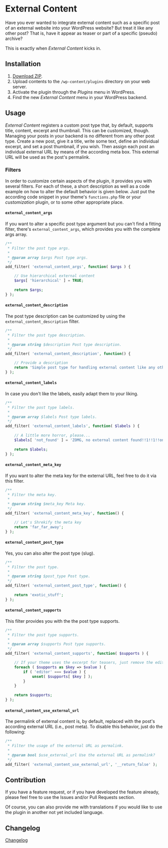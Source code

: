 # External Content

Have you ever wanted to integrate external content such as a specific post of an external website into your WordPress website? But treat it like any other post? That is, have it appear as teaser or part of a specific (pseudo) archive?

This is exactly when _External Content_ kicks in.

## Installation

1. [Download ZIP](https://github.com/tfrommen/external-content/archive/master.zip).
1. Upload contents to the `/wp-content/plugins` directory on your web server.
1. Activate the plugin through the _Plugins_ menu in WordPress.
1. Find the new _External Content_ menu in your WordPress backend.

## Usage

_External Content_ registers a custom post type that, by default, supports title, content, excerpt and thumbnail. This can be customized, though. Managing your posts in your backend is no different from any other post type. Create a new post, give it a title, write some text, define an individual excerpt, and set a post thumbnail, if you wish. Then assign each post an individual external URL by means of the according meta box. This external URL will be used as the post's permalink.

### Filters

In order to customize certain aspects of the plugin, it provides you with several filters. For each of these, a short description as well as a code example on how to alter the default behavior is given below. Just put the according code snippet in your theme's `functions.php` file or your _customization_ plugin, or to some other appropriate place.

#### `external_content_args`

If you want to alter a specific post type argument but you can't find a fitting filter, there's `external_content_args`, which provides you with the complete args array.

```php
/**
 * Filter the post type args.
 *
 * @param array $args Post type args.
 */
add_filter( 'external_content_args', function( $args ) {

	// Use hierarchical external content
	$args[ 'hierarchical' ] = TRUE;
	
	return $args;
} );
```

#### `external_content_description`

The post type description can be customized by using the `external_content_description` filter.

```php
/**
 * Filter the post type description.
 *
 * @param string $description Post type description.
 */
add_filter( 'external_content_description', function() {

	// Provide a description
	return 'Simple post type for handling external content like any other post.';
} );
```

#### `external_content_labels`

In case you don't like the labels, easily adapt them to your liking.

```php
/**
 * Filter the post type labels.
 *
 * @param array $labels Post type labels.
 */
add_filter( 'external_content_labels', function( $labels ) {
	
	// A little more horror, please...
	$labels[ 'not_found' ] = 'ZOMG, no external content found!!1!!1!!oneone!!!1!eleven!1!';
	
	return $labels;
} );
```

#### `external_content_meta_key`

If you want to alter the meta key for the external URL, feel free to do it via this filter.

```php
/**
 * Filter the meta key.
 *
 * @param string $meta_key Meta key.
 */
add_filter( 'external_content_meta_key', function() {

	// Let's Shrekify the meta key
	return 'far_far_away';
} );
```

#### `external_content_post_type`

Yes, you can also alter the post type (slug).

```php
/**
 * Filter the post type.
 *
 * @param string $post_type Post type.
 */
add_filter( 'external_content_post_type', function() {
	
	return 'exotic_stuff';
} );
```

#### `external_content_supports`

This filter provides you with the the post type supports.

```php
/**
 * Filter the post type supports.
 *
 * @param array $supports Post type supports.
 */
add_filter( 'external_content_supports', function( $supports ) {

	// If your theme uses the excerpt for teasers, just remove the editor to prevent confusion
	foreach ( $supports as $key => $value ) {
		if ( 'editor' === $value ) {
			unset( $supports[ $key ] );
		}
	}
	
	return $supports;
} );
```

#### `external_content_use_external_url`

The permalink of external content is, by default, replaced with the post's according external URL (i.e., post meta). To disable this behavior, just do the following:

```php
/**
 * Filter the usage of the external URL as permalink.
 *
 * @param bool $use_external_url Use the external URL as permalink?
 */
add_filter( 'external_content_use_external_url', '__return_false' );
```

## Contribution

If you have a feature request, or if you have developed the feature already, please feel free to use the Issues and/or Pull Requests section.

Of course, you can also provide me with translations if you would like to use the plugin in another not yet included language.

## Changelog

[Changelog](CHANGELOG.md)
